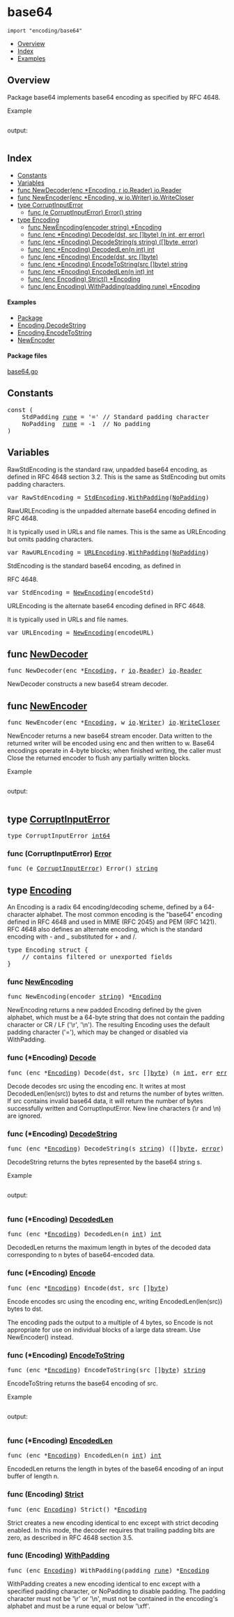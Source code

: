 

# base64
`import "encoding/base64"`

* [Overview](#pkg-overview)
* [Index](#pkg-index)
* [Examples](#pkg-examples)

## <a id="pkg-overview">Overview</a>
Package base64 implements base64 encoding as specified by RFC 4648.



<a id="example_">Example</a>


```go
```

output:
```txt
```


## <a id="pkg-index">Index</a>
* [Constants](#pkg-constants)
* [Variables](#pkg-variables)
* [func NewDecoder(enc *Encoding, r io.Reader) io.Reader](#NewDecoder)
* [func NewEncoder(enc *Encoding, w io.Writer) io.WriteCloser](#NewEncoder)
* [type CorruptInputError](#CorruptInputError)
  * [func (e CorruptInputError) Error() string](#CorruptInputError.Error)
* [type Encoding](#Encoding)
  * [func NewEncoding(encoder string) *Encoding](#NewEncoding)
  * [func (enc *Encoding) Decode(dst, src []byte) (n int, err error)](#Encoding.Decode)
  * [func (enc *Encoding) DecodeString(s string) ([]byte, error)](#Encoding.DecodeString)
  * [func (enc *Encoding) DecodedLen(n int) int](#Encoding.DecodedLen)
  * [func (enc *Encoding) Encode(dst, src []byte)](#Encoding.Encode)
  * [func (enc *Encoding) EncodeToString(src []byte) string](#Encoding.EncodeToString)
  * [func (enc *Encoding) EncodedLen(n int) int](#Encoding.EncodedLen)
  * [func (enc Encoding) Strict() *Encoding](#Encoding.Strict)
  * [func (enc Encoding) WithPadding(padding rune) *Encoding](#Encoding.WithPadding)


#### <a id="pkg-examples">Examples</a>
* [Package](#example_)
* [Encoding.DecodeString](#example_Encoding_DecodeString)
* [Encoding.EncodeToString](#example_Encoding_EncodeToString)
* [NewEncoder](#example_NewEncoder)


#### <a id="pkg-files">Package files</a>
[base64.go](https://golang.org/src/encoding/base64/base64.go) 


## <a id="pkg-constants">Constants</a>

<pre>const (
    <span id="StdPadding">StdPadding</span> <a href="/pkg/builtin/#rune">rune</a> = &#39;=&#39; <span class="comment">// Standard padding character</span>
    <span id="NoPadding">NoPadding</span>  <a href="/pkg/builtin/#rune">rune</a> = -1  <span class="comment">// No padding</span>
)</pre>

## <a id="pkg-variables">Variables</a>
RawStdEncoding is the standard raw, unpadded base64 encoding,
as defined in RFC 4648 section 3.2.
This is the same as StdEncoding but omits padding characters.


<pre>var <span id="RawStdEncoding">RawStdEncoding</span> = <a href="#StdEncoding">StdEncoding</a>.<a href="#WithPadding">WithPadding</a>(<a href="#NoPadding">NoPadding</a>)</pre>RawURLEncoding is the unpadded alternate base64 encoding defined in RFC 4648.
It is typically used in URLs and file names.
This is the same as URLEncoding but omits padding characters.


<pre>var <span id="RawURLEncoding">RawURLEncoding</span> = <a href="#URLEncoding">URLEncoding</a>.<a href="#WithPadding">WithPadding</a>(<a href="#NoPadding">NoPadding</a>)</pre>StdEncoding is the standard base64 encoding, as defined in
RFC 4648.


<pre>var <span id="StdEncoding">StdEncoding</span> = <a href="#NewEncoding">NewEncoding</a>(encodeStd)</pre>URLEncoding is the alternate base64 encoding defined in RFC 4648.
It is typically used in URLs and file names.


<pre>var <span id="URLEncoding">URLEncoding</span> = <a href="#NewEncoding">NewEncoding</a>(encodeURL)</pre>

## <a id="NewDecoder">func</a> [NewDecoder](https://golang.org/src/encoding/base64/base64.go?s=14692:14745#L586)
<pre>func NewDecoder(enc *<a href="#Encoding">Encoding</a>, r <a href="/pkg/io/">io</a>.<a href="/pkg/io/#Reader">Reader</a>) <a href="/pkg/io/">io</a>.<a href="/pkg/io/#Reader">Reader</a></pre>
NewDecoder constructs a new base64 stream decoder.



## <a id="NewEncoder">func</a> [NewEncoder](https://golang.org/src/encoding/base64/base64.go?s=6737:6795#L244)
<pre>func NewEncoder(enc *<a href="#Encoding">Encoding</a>, w <a href="/pkg/io/">io</a>.<a href="/pkg/io/#Writer">Writer</a>) <a href="/pkg/io/">io</a>.<a href="/pkg/io/#WriteCloser">WriteCloser</a></pre>
NewEncoder returns a new base64 stream encoder. Data written to
the returned writer will be encoded using enc and then written to w.
Base64 encodings operate in 4-byte blocks; when finished
writing, the caller must Close the returned encoder to flush any
partially written blocks.



<a id="example_NewEncoder">Example</a>


```go
```

output:
```txt
```



## <a id="CorruptInputError">type</a> [CorruptInputError](https://golang.org/src/encoding/base64/base64.go?s=7161:7189#L261)

<pre>type CorruptInputError <a href="/pkg/builtin/#int64">int64</a></pre>











### <a id="CorruptInputError.Error">func</a> (CorruptInputError) [Error](https://golang.org/src/encoding/base64/base64.go?s=7191:7232#L263)
<pre>func (e <a href="#CorruptInputError">CorruptInputError</a>) Error() <a href="/pkg/builtin/#string">string</a></pre>



## <a id="Encoding">type</a> [Encoding](https://golang.org/src/encoding/base64/base64.go?s=652:749#L13)
An Encoding is a radix 64 encoding/decoding scheme, defined by a
64-character alphabet. The most common encoding is the "base64"
encoding defined in RFC 4648 and used in MIME (RFC 2045) and PEM
(RFC 1421).  RFC 4648 also defines an alternate encoding, which is
the standard encoding with - and _ substituted for + and /.


<pre>type Encoding struct {
    <span class="comment">// contains filtered or unexported fields</span>
}
</pre>









### <a id="NewEncoding">func</a> [NewEncoding](https://golang.org/src/encoding/base64/base64.go?s=1326:1368#L33)
<pre>func NewEncoding(encoder <a href="/pkg/builtin/#string">string</a>) *<a href="#Encoding">Encoding</a></pre>
NewEncoding returns a new padded Encoding defined by the given alphabet,
which must be a 64-byte string that does not contain the padding character
or CR / LF ('\r', '\n').
The resulting Encoding uses the default padding character ('='),
which may be changed or disabled via WithPadding.






### <a id="Encoding.Decode">func</a> (\*Encoding) [Decode](https://golang.org/src/encoding/base64/base64.go?s=11757:11820#L458)
<pre>func (enc *<a href="#Encoding">Encoding</a>) Decode(dst, src []<a href="/pkg/builtin/#byte">byte</a>) (n <a href="/pkg/builtin/#int">int</a>, err <a href="/pkg/builtin/#error">error</a>)</pre>
Decode decodes src using the encoding enc. It writes at most
DecodedLen(len(src)) bytes to dst and returns the number of bytes
written. If src contains invalid base64 data, it will return the
number of bytes successfully written and CorruptInputError.
New line characters (\r and \n) are ignored.




### <a id="Encoding.DecodeString">func</a> (\*Encoding) [DecodeString](https://golang.org/src/encoding/base64/base64.go?s=9654:9713#L370)
<pre>func (enc *<a href="#Encoding">Encoding</a>) DecodeString(s <a href="/pkg/builtin/#string">string</a>) ([]<a href="/pkg/builtin/#byte">byte</a>, <a href="/pkg/builtin/#error">error</a>)</pre>
DecodeString returns the bytes represented by the base64 string s.



<a id="example_Encoding_DecodeString">Example</a>


```go
```

output:
```txt
```


### <a id="Encoding.DecodedLen">func</a> (\*Encoding) [DecodedLen](https://golang.org/src/encoding/base64/base64.go?s=14931:14973#L592)
<pre>func (enc *<a href="#Encoding">Encoding</a>) DecodedLen(n <a href="/pkg/builtin/#int">int</a>) <a href="/pkg/builtin/#int">int</a></pre>
DecodedLen returns the maximum length in bytes of the decoded data
corresponding to n bytes of base64-encoded data.




### <a id="Encoding.Encode">func</a> (\*Encoding) [Encode](https://golang.org/src/encoding/base64/base64.go?s=3744:3788#L112)
<pre>func (enc *<a href="#Encoding">Encoding</a>) Encode(dst, src []<a href="/pkg/builtin/#byte">byte</a>)</pre>
Encode encodes src using the encoding enc, writing
EncodedLen(len(src)) bytes to dst.

The encoding pads the output to a multiple of 4 bytes,
so Encode is not appropriate for use on individual blocks
of a large data stream. Use NewEncoder() instead.




### <a id="Encoding.EncodeToString">func</a> (\*Encoding) [EncodeToString](https://golang.org/src/encoding/base64/base64.go?s=4932:4986#L164)
<pre>func (enc *<a href="#Encoding">Encoding</a>) EncodeToString(src []<a href="/pkg/builtin/#byte">byte</a>) <a href="/pkg/builtin/#string">string</a></pre>
EncodeToString returns the base64 encoding of src.



<a id="example_Encoding_EncodeToString">Example</a>


```go
```

output:
```txt
```


### <a id="Encoding.EncodedLen">func</a> (\*Encoding) [EncodedLen](https://golang.org/src/encoding/base64/base64.go?s=6934:6976#L250)
<pre>func (enc *<a href="#Encoding">Encoding</a>) EncodedLen(n <a href="/pkg/builtin/#int">int</a>) <a href="/pkg/builtin/#int">int</a></pre>
EncodedLen returns the length in bytes of the base64 encoding
of an input buffer of length n.




### <a id="Encoding.Strict">func</a> (Encoding) [Strict](https://golang.org/src/encoding/base64/base64.go?s=2629:2667#L79)
<pre>func (enc <a href="#Encoding">Encoding</a>) Strict() *<a href="#Encoding">Encoding</a></pre>
Strict creates a new encoding identical to enc except with
strict decoding enabled. In this mode, the decoder requires that
trailing padding bits are zero, as described in RFC 4648 section 3.5.




### <a id="Encoding.WithPadding">func</a> (Encoding) [WithPadding](https://golang.org/src/encoding/base64/base64.go?s=2111:2166#L61)
<pre>func (enc <a href="#Encoding">Encoding</a>) WithPadding(padding <a href="/pkg/builtin/#rune">rune</a>) *<a href="#Encoding">Encoding</a></pre>
WithPadding creates a new encoding identical to enc except
with a specified padding character, or NoPadding to disable padding.
The padding character must not be '\r' or '\n', must not
be contained in the encoding's alphabet and must be a rune equal or
below '\xff'.







